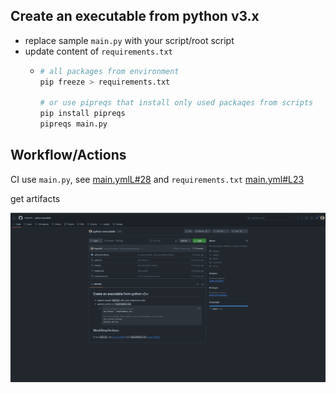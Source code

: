 ## Create an executable from python v3.x

* replace sample `main.py` with your script/root script
* update content of `requirements.txt`
  * ```sh
    # all packages from environment
    pip freeze > requirements.txt

    # or use pipreqs that install only used packaqes from scripts
    pip install pipreqs
    pipreqs main.py
    ```

## Workflow/Actions

CI use `main.py`, see [main.ymlL#28](./.github/workflows/main.yml#L28) and `requirements.txt` [main.yml#L23](./.github/workflows/main.yml#L23)

get artifacts

![artifacts](./docs/assets/action-get-artifacts.gif)